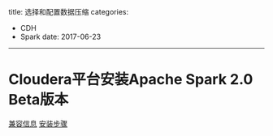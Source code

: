 title: 选择和配置数据压缩
categories: 
- CDH
- Spark
date: 2017-06-23
---
# Cloudera平台安装Apache Spark 2.0 Beta版本
[兼容信息](http://www.cloudera.com/documentation/betas/spark2/latest/topics/spark2.html)
[安装步骤](https://www.cloudera.com/documentation/spark2/latest/topics/spark2_installing.html)
